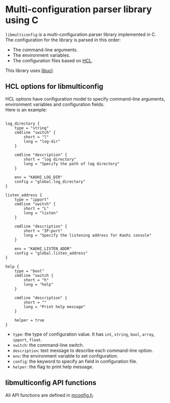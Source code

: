 
# Multi-configuration parser library using C

`libmulticonfig` is a multi-configuration parser library implemented in C.</br>
The configuration for the library is parsed in this order:

 * The command-line arguments.
 * The environment variables.
 * The configuration files based on [HCL](https://github.com/hashicorp/hcl).

This library uses [libucl](https://github.com/vstakhov/libucl).

## HCL options for libmulticonfig

HCL options have configuration model to specify command-line arguments, environment variables and configuration fields.</br>
Here is an example:

```

log_directory {
	type = "string"
	cmdline "switch" {
		short = "l"
		long = "log-dir"
	}

	cmdline "description" {
		short = "log directory"
		long = "Specify the path of log directory"
	}

	env = "KAOHI_LOG_DIR"
	config = "global.log_directory"
}

listen_address {
	type = "ipport"
	cmdline "switch" {
		short = "L"
		long = "listen"
	}

	cmdline "description" {
		short = "IP:port"
		long = "Specify the listening address for Kaohi console"
	}

	env = "KAOHI_LISTEN_ADDR"
	config = "global.listen_address"
}

help {
	type = "bool"
	cmdline "switch {
		short = "h"
		long = "help"
	}

	cmdline "description" {
		short = ""
		long = "Print help message"
	}

	helper = true
}

```

 * `type`: the type of configuration value. It has `int`, `string`, `bool`, `array`, `ipport`, `float`.</br>
 * `switch`: the command-line switch.</br>
 * `description`: text message to describe each command-line option.</br>
 * `env`: the environment variable to set configuration.</br>
 * `config`: the keyword to specify an field in configuration file.</br>
 * `helper`: the flag to print help message.</br>

## libmulticonfig API functions

All API functions are defined in [mconfig.h](https://github.com/riboseinc/libmulticonfig/blob/master/src/mconfig.h).
